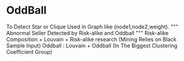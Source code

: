 # OddBall
To Detect Star or Clique Used in Graph like (node1,node2,weight).
"""
Abnormal Seller Detected by Risk-alike and Oddball
"""
Risk-alike Composition + Louvain + Risk-alike research (Mining Relies on Black Sample Input)
Oddball : Louvain + Oddball (In The Biggest Clustering Coefficient Group)
